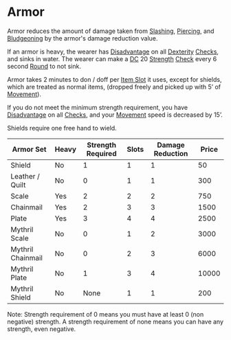 # Armor

Armor reduces the amount of damage taken from [Slashing](../../Damage%20Types/Slashing.md), [Piercing](../../Damage%20Types/Piercing.md), and [Bludgeoning](../../Damage%20Types/Bludgeoning.md) by the armor's damage reduction value.

If an armor is heavy, the wearer has [Disadvantage](../../Dice%20Rolls/Disadvantage.md) on all [Dexterity](../../Player%20Characters/Chosen%20Statistics/Dexterity.md) [Checks](../../Game%20Procedures/Check.md), and sinks in water.
	The wearer can make a [DC](../../Game%20Procedures/DC.md) 20 [Strength](../../Player%20Characters/Chosen%20Statistics/Strength.md) [Check](../../Game%20Procedures/Check.md) every 6 second [Round](../../Game%20Procedures/Round.md) to not sink.

Armor takes 2 minutes to don / doff per [Item Slot](../../Player%20Characters/Derived%20Statistics/Item%20Slots.md) it uses, except for shields, which are treated as normal items, (dropped freely and picked up with 5’ of [Movement](../../Game%20Procedures/Movement.md)).

If you do not meet the minimum strength requirement, you have [Disadvantage](../../Dice%20Rolls/Disadvantage.md) on all [Checks](../../Game%20Procedures/Check.md), and your [Movement](../../Game%20Procedures/Movement.md) speed is decreased by 15’.

Shields require one free hand to wield.

| Armor Set         | Heavy | Strength Required | Slots | Damage Reduction | Price |
| ----------------- | ----- | ----------------- | ----- | ---------------- | ----- |
| Shield            | No    | 1                 | 1     | 1                | 50    |
| Leather / Quilt   | No    | 0                 | 1     | 1                | 300   |
| Scale             | Yes   | 2                 | 2     | 2                | 750   |
| Chainmail         | Yes   | 2                 | 3     | 3                | 1500  |
| Plate             | Yes   | 3                 | 4     | 4                | 2500  |
| Mythril Scale     | No    | 0                 | 1     | 2                | 3000  |
| Mythril Chainmail | No    | 0                 | 2     | 3                | 6000  |
| Mythril Plate     | No    | 1                 | 3     | 4                | 10000 |
| Mythril Shield    | No    | None              | 1     | 1                | 200   |
Note: Strength requirement of 0 means you must have at least 0 (non negative) strength. A strength requirement of none means you can have any strength, even negative.